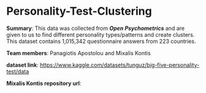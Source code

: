 # Personality-Test-Clustering

**Summary**: This data was collected from ***Open Psychometrics*** and are given to us to find different personality types/patterns and create clusters. This dataset contains 1,015,342 questionnaire answers from 223 countries.

**Team members**: Panagiotis Apostolou and Mixalis Kontis

**dataset link**: https://www.kaggle.com/datasets/tunguz/big-five-personality-test/data

**Mixalis Kontis repository url**: 